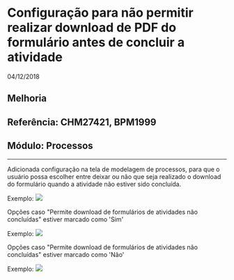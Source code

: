 # Configuração para não permitir realizar download de PDF do formulário antes de concluir a atividade
04/12/2018
## Melhoria
## Referência: CHM27421, BPM1999
## Módulo: Processos
***

Adicionada configuração na tela de modelagem de processos, para que o usuário possa escolher entre deixar ou não que seja realizado o download do formulário quando a atividade não estiver sido concluída.

Exemplo:
![]([PATH_IMG]/CHM_27421_configuracao_modelagem.png)

Opções caso "Permite download de formulários de atividades não concluídas" estiver marcado como 'Sim'

Exemplo:
![]([PATH_IMG]/CHM_27421_popup_opcoes.png)

Opções caso "Permite download de formulários de atividades não concluídas" estiver marcado como 'Não'

Exemplo:
![]([PATH_IMG]/CHM_27421_popup_opcoes_nao.png)